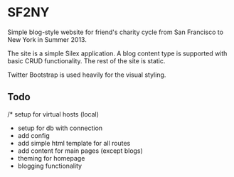 SF2NY
=====

Simple blog-style website for friend's charity cycle from San
Francisco to New York in Summer 2013.

The site is a simple Silex application. A blog content type is
supported with basic CRUD functionality. The rest of the site is
static.

Twitter Bootstrap is used heavily for the visual styling.

Todo
----

/* setup for virtual hosts (local)
* setup for db with connection
* add config
* add simple html template for all routes
* add content for main pages (except blogs)
* theming for homepage
* blogging functionality
